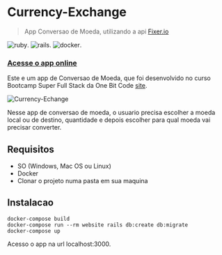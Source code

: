 # Currency-Exchange
>App Conversao de Moeda, utilizando a api [Fixer.io](http://fixer.io/)

![ruby](https://img.shields.io/badge/Ruby-2.3-red.svg).
![rails](https://img.shields.io/badge/Rails-5.0.1-red.svg).
![docker](https://img.shields.io/docker/automated/jrottenberg/ffmpeg.svg).

### [Acesse o app online](https://currency-exchange-one.herokuapp.com/)

Este e um app de Conversao de Moeda, que foi desenvolvido no curso Bootcamp Super Full Stack da One Bit Code [site](https://onebitcode.com).

![Currency-Echange](https://github.com/jorgemtoledo/currency_exchange/blob/master/public/image.png)

Nesse app de conversao de moeda, o usuario precisa escolher a moeda local ou de destino, quantidade e depois escolher para qual moeda vai precisar converter.

## Requisitos
- SO (Windows, Mac OS ou Linux)
- Docker
- Clonar o projeto numa pasta em sua maquina

## Instalacao
```
docker-compose build
docker-compose run --rm website rails db:create db:migrate
docker-compose up
```
Acesso o app na url localhost:3000.
